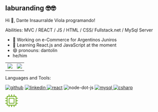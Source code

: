<h2>laburanding 🤓🤓</h2>
Hi 👋, Dante Insaurralde Viola
programando!

Abilities: MVC / REACT / JS / HTML / CSS/ Fullstack.net / MySql Server

- 🔭 Working on e-Commerce for Argentinos Juniros 
- 🌱 Learning React.js and JavaScript at the moment
- 😄 pronouns: dantolin
- he/him

<table>
  <tbody>
    <tr>
 <td>
    <img src="https://github-readme-stats.vercel.app/api?username=dantolin45&theme=dark&show_icons=true&hide_border=true"/>
  </td> 
  <td>
    <img src="https://github-readme-stats.vercel.app/api/top-langs/?username=dantolin45&theme=dark&hide_border=true&layout=compact"/>
  </td>
  </tr>
</tbody>

</table>

 Languages and Tools:

<a href=https://github.com/dantolin45><img src='https://cdn.jsdelivr.net/npm/simple-icons@3.0.1/icons/github.svg' alt='github' height='40'></a>
<a href=linkedin.com/in/dante-insaurralde-viola-944393261/> <img src='https://cdn.jsdelivr.net/npm/simple-icons@3.0.1/icons/linkedin.svg' alt='linkedin' height='40'>  </a>
<a href=https://es.react.dev> <img src='https://cdn.jsdelivr.net/npm/simple-icons@3.0.1/icons/react.svg' alt='react' height='40'></a>
<img src='https://cdn.jsdelivr.net/npm/simple-icons@3.0.1/icons/node-dot-js.svg' alt='node-dot-js' height='40'></a>
<a href=https://nodejs.org/es> <img src='https://cdn.jsdelivr.net/npm/simple-icons@3.0.1/icons/mysql.svg' alt='mysql' height='40'>
<img src='https://cdn.jsdelivr.net/npm/simple-icons@3.0.1/icons/csharp.svg' alt='csharp' height='40'>

<a href='https://docs.github.com/en/developers'><img src='https://raw.githubusercontent.com/acervenky/animated-github-badges/master/assets/devbadge.gif' width='40' height='40'></a> 



